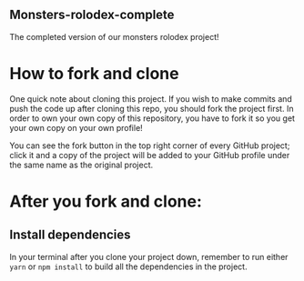 ## Monsters-rolodex-complete

The completed version of our monsters rolodex project!

# How to fork and clone

One quick note about cloning this project. If you wish to make commits and push the code up after cloning this repo, you should fork the project first. In order to own your own copy of this repository, you have to fork it so you get your own copy on your own profile!

You can see the fork button in the top right corner of every GitHub project; click it and a copy of the project will be added to your GitHub profile under the same name as the original project.


# After you fork and clone:

## Install dependencies

In your terminal after you clone your project down, remember to run either `yarn` or `npm install` to build all the dependencies in the project.
